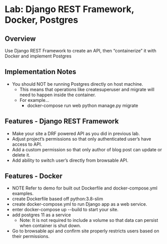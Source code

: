 # Lab: Django REST Framework, Docker, Postgres
## Overview
Use Django REST Framework to create an API, then “containerize” it with Docker and implement Postgres

## Implementation Notes
- You should NOT be running Postgres directly on host machine.
  - This means that operations like createsuperuser and migrate will need to happen inside the container.
  - For example…
      - docker-compose run web python manage.py migrate

## Features - Django REST Framework
- Make your site a DRF powered API as you did in previous lab.
- Adjust project’s permissions so that only authenticated user’s have access to API.
- Add a custom permission so that only author of blog post can update or delete it.
- Add ability to switch user’s directly from browsable API.
## Features - Docker
- NOTE Refer to demo for built out Dockerfile and docker-compose.yml examples.
- create Dockerfile based off python:3.8-slim
- create docker-compose.yml to run Django app as a web service.
- enter docker-compose up --build to start your site.
- add postgres 11 as a service
  - Note: It is not required to include a volume so that data can persist when container is shut down.
- Go to browsable api and confirm site properly restricts users based on their permissions.
